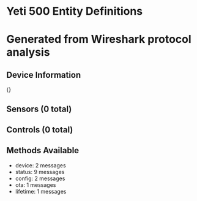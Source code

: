 
# Yeti 500 Entity Definitions
# Generated from Wireshark protocol analysis

## Device Information
{}

## Sensors (0 total)


## Controls (0 total)


## Methods Available
- device: 2 messages
- status: 9 messages
- config: 2 messages
- ota: 1 messages
- lifetime: 1 messages
